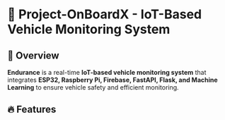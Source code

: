 # 🚗 Project-OnBoardX - IoT-Based Vehicle Monitoring System

## 📌 Overview
**Endurance** is a real-time **IoT-based vehicle monitoring system** that integrates **ESP32, Raspberry Pi, Firebase, FastAPI, Flask, and Machine Learning** to ensure vehicle safety and efficient monitoring.

## 🔥 Features

